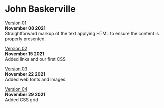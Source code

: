 # John Baskerville

[Version 01](https://eleventhirty.github.io/baskerville/baskerville-one.html)    
**November 08 2021**    
Straightforward markup of the text applying HTML to ensure the content is properly presented.

[Version 02](https://eleventhirty.github.io/baskerville/baskerville-two.html)    
**November 15 2021**   
Added links and our first CSS

[Version 03](https://eleventhirty.github.io/baskerville/baskerville-three.html)    
**November 22 2021**   
Added web fonts and images.

[Version 04](https://eleventhirty.github.io/baskerville/baskerville-four.html)    
**November 29 2021**   
Added CSS grid